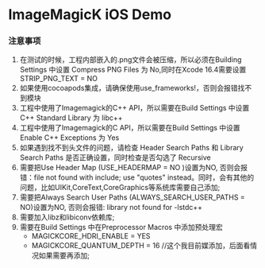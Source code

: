 #  ImageMagicK iOS Demo


### 注意事项

1. 在测试的时候，工程内部嵌入的.png文件会被压缩，所以必须在Building Settings 中设置 Compress PNG Files 为 No,同时在Xcode 16.4需要设置 STRIP_PNG_TEXT = NO
2. 如果使用cocoapods集成，请确保使用use_frameworks!，否则会报错找不到模块
3. 工程中使用了Imagemagick的C++ API，所以需要在Build Settings 中设置 C++ Standard Library 为 libc++
4. 工程中使用了Imagemagick的C API，所以需要在Build Settings 中设置 Enable C++ Exceptions 为 Yes
5. 如果遇到找不到头文件的问题，请检查 Header Search Paths 和 Library Search Paths 是否正确设置，同时检查是否勾选了 Recursive
6. 需要把Use Header Map (USE_HEADERMAP = NO
)设置为NO, 否则会报错：file not found with <angled> include; use "quotes" instead。同时，会有其他的问题，比如UIKit,CoreText,CoreGraphics等系统库需要自己添加;
7. 需要把Always Search User Paths (ALWAYS_SEARCH_USER_PATHS = NO)设置为NO, 否则会报错: library not found for -lstdc++
8. 需要加入libz和libiconv依赖库;
9. 需要在Build Settings 中在Preprocessor Macros 中添加预处理宏
    - MAGICKCORE_HDRI_ENABLE = YES
    - MAGICKCORE_QUANTUM_DEPTH = 16 //这个我目前媒添加，后面看情况如果需要再添加;


